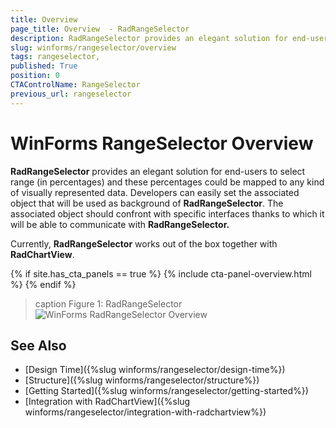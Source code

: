 ```yaml
---
title: Overview 
page_title: Overview  - RadRangeSelector
description: RadRangeSelector provides an elegant solution for end-users to select range (in percentages) and these percentages could be mapped to any kind of visually represented data. 
slug: winforms/rangeselector/overview
tags: rangeselector,
published: True
position: 0
CTAControlName: RangeSelector
previous_url: rangeselector
---
```


# WinForms RangeSelector Overview

__RadRangeSelector__ provides an elegant solution for end-users to select range (in percentages) and these percentages could be mapped to any kind of visually represented data. Developers can easily set the associated object that will be used as background of __RadRangeSelector__. The associated object should confront with specific interfaces thanks to which it will be able to communicate with __RadRangeSelector.__

Currently, __RadRangeSelector__ works out of the box together with __RadChartView__.

{% if site.has_cta_panels == true %}
{% include cta-panel-overview.html %}
{% endif %}

>caption Figure 1: RadRangeSelector
![WinForms RadRangeSelector Overview](images/rangeselector-overview001.png)

## See Also

* [Design Time]({%slug winforms/rangeselector/design-time%})
* [Structure]({%slug winforms/rangeselector/structure%})
* [Getting Started]({%slug winforms/rangeselector/getting-started%})
* [Integration with RadChartView]({%slug winforms/rangeselector/integration-with-radchartview%})
